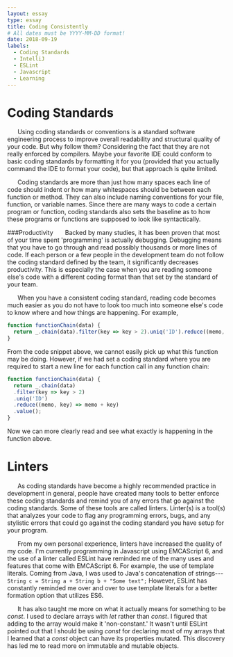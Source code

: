 ```yaml
---
layout: essay
type: essay
title: Coding Consistently
# All dates must be YYYY-MM-DD format!
date: 2018-09-19
labels:
  - Coding Standards
  - IntelliJ
  - ESLint 
  - Javascript
  - Learning
---
```

# Coding Standards
&nbsp;&nbsp;&nbsp;&nbsp;&nbsp;&nbsp;Using coding standards or conventions is a standard software engineering process to improve overall readability and structural quality of your code. But why follow them? Considering the fact that they are not really enforced by compilers. Maybe your favorite IDE could conform to basic coding standards by formatting it for you (provided that you actually command the IDE to format your code), but that approach is quite limited. 

&nbsp;&nbsp;&nbsp;&nbsp;&nbsp;&nbsp;Coding standards are more than just how many spaces each line of code should indent or how many whitespaces should be between each function or method. They can also include naming conventions for your file, function, or variable names. Since there are many ways to code a certain program or function, coding standards also sets the baseline as to how these programs or functions are supposed to look like syntactically. 

###Productivity
&nbsp;&nbsp;&nbsp;&nbsp;&nbsp;&nbsp;Backed by many studies, it has been proven that most of your time spent 'programming' is actually debugging. Debugging means that you have to go through and read possibly thousands or more lines of code. If each person or a few people in the development team do not follow the coding standard defined by the team, it significantly decreases productivity. This is especially the case when you are reading someone else's code with a different coding format than that set by the standard of your team. 

&nbsp;&nbsp;&nbsp;&nbsp;&nbsp;&nbsp;When you have a consistent coding standard, reading code becomes much easier as you do not have to look too much into someone else's code to know where and how things are happening. For example,
```javascript
function functionChain(data) {
  return _.chain(data).filter(key => key > 2).uniq('ID').reduce((memo, key) => memo + key).value(); 
}
```
From the code snippet above, we cannot easily pick up what this function may be doing. However, if we had set a coding standard where you are required to start a new line for each function call in any function chain:
```javascript
function functionChain(data) {
  return _.chain(data)
  .filter(key => key > 2)
  .uniq('ID')
  .reduce((memo, key) => memo + key)
  .value(); 
}
```
Now we can more clearly read and see what exactly is happening in the function above. 

# Linters
&nbsp;&nbsp;&nbsp;&nbsp;&nbsp;&nbsp;As coding standards have become a highly recommended practice in development in general, people have created many tools to better enforce these coding standards and remind you of any errors that go against the coding standards. Some of these tools are called linters. Linter(s) is a tool(s) that analyzes your code to flag any programming errors, bugs, and any stylistic errors that could go against the coding standard you have setup for your program. 

&nbsp;&nbsp;&nbsp;&nbsp;&nbsp;&nbsp;From my own personal experience, linters have increased the quality of my code. I'm currently programming in Javascript using EMCAScript 6, and the use of a linter called ESLint have reminded me of the many uses and features that come with EMCAScript 6. For example, the use of template literals. Coming from Java, I was used to Java's concatenation of strings--- ``` String c = String a + String b + "Some text";``` However, ESLint has constantly reminded me over and over to use template literals for a better formation option that utilizes ES6. 

&nbsp;&nbsp;&nbsp;&nbsp;&nbsp;&nbsp;It has also taught me more on what it actually means for something to be *const*. I used to declare arrays with *let* rather than *const*. I figured that adding to the array would make it 'non-constant.' It wasn't until ESLint pointed out that I should be using *const* for declaring most of my arrays that I learned that a *const* object can have its properties mutated. This discovery has led me to read more on immutable and mutable objects. 
